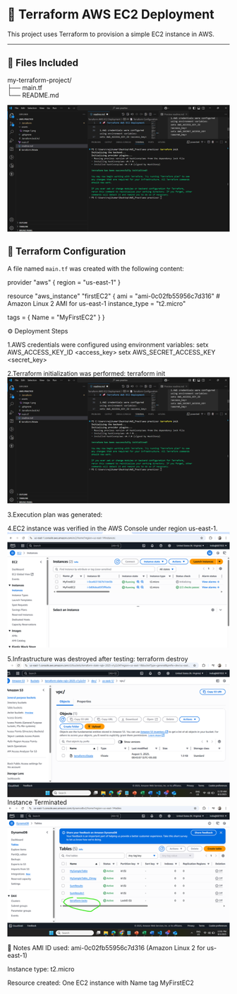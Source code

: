 # 🚀 Terraform AWS EC2 Deployment

This project uses Terraform to provision a simple EC2 instance in AWS.

---

## 📁 Files Included

my-terraform-project/<br>
├── main.tf<br>
└── README.md<br>

![Folder Structure](assets/image-1.png)

## 📄 Terraform Configuration

A file named `main.tf` was created with the following content:

provider "aws" {
  region = "us-east-1"
}

resource "aws_instance" "firstEC2" {
  ami           = "ami-0c02fb55956c7d316"  # Amazon Linux 2 AMI for us-east-1
  instance_type = "t2.micro"

  tags = {
    Name = "MyFirstEC2"
  }
}

⚙️ Deployment Steps

1.AWS credentials were configured using environment variables:
setx AWS_ACCESS_KEY_ID <access_key>
setx AWS_SECRET_ACCESS_KEY <secret_key>

2.Terraform initialization was performed:
terraform init
![alt text](assets/image-1.png)


3.Execution plan was generated:

4.EC2 instance was verified in the AWS Console under region us-east-1.
![alt text](assets/image-4.png)


5.Infrastructure was destroyed after testing:
terraform destroy
![Destroy Completed](assets/image-2.png)
Instance Terminated
![Instance Terminated](assets/image-3.png)



🧾 Notes
AMI ID used: ami-0c02fb55956c7d316 (Amazon Linux 2 for us-east-1)

Instance type: t2.micro

Resource created: One EC2 instance with Name tag MyFirstEC2
